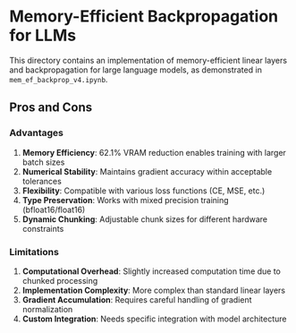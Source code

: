 # Memory-Efficient Backpropagation for LLMs

This directory contains an implementation of memory-efficient linear layers and backpropagation for large language models, as demonstrated in `mem_ef_backprop_v4.ipynb`.

## Pros and Cons

### Advantages

1. **Memory Efficiency**: 62.1% VRAM reduction enables training with larger batch sizes
2. **Numerical Stability**: Maintains gradient accuracy within acceptable tolerances
3. **Flexibility**: Compatible with various loss functions (CE, MSE, etc.)
4. **Type Preservation**: Works with mixed precision training (bfloat16/float16)
5. **Dynamic Chunking**: Adjustable chunk sizes for different hardware constraints

### Limitations

1. **Computational Overhead**: Slightly increased computation time due to chunked processing
2. **Implementation Complexity**: More complex than standard linear layers
3. **Gradient Accumulation**: Requires careful handling of gradient normalization
4. **Custom Integration**: Needs specific integration with model architecture
